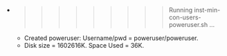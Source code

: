 * >>>>>>>>> Running inst-min-con-users-poweruser.sh ...
  * Created poweruser: Username/pwd = poweruser/poweruser.
  * Disk size = 1602616K. Space Used = 36K.
